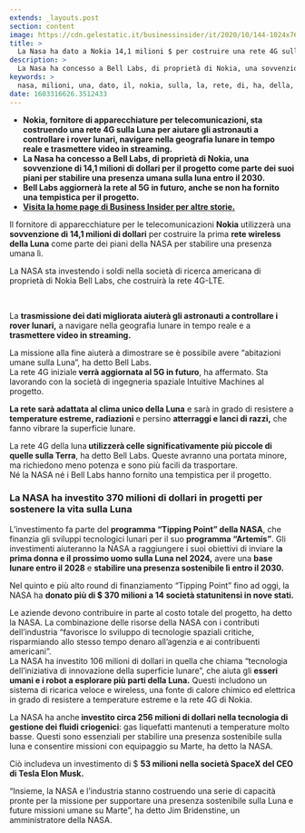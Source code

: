 ```yaml
--- 
extends: _layouts.post 
section: content 
image: https://cdn.gelestatic.it/businessinsider/it/2020/10/144-1024x768.jpg 
title: > 
  La Nasa ha dato a Nokia 14,1 milioni $ per costruire una rete 4G sulla Luna 
description: > 
  La Nasa ha concesso a Bell Labs, di proprietà di Nokia, una sovvenzione di 14,1 milioni di dollari per il progetto come parte dei suoi piani per stabilire una presenza umana sulla luna entro il 2030.La NASA sta investendo i soldi nella società di ricerca americana di proprietà di Nokia Bell Labs, che costruirà la rete 4G-LTE.La missione alla fine aiuterà a dimostrare se è possibile avere “abitazioni umane sulla Luna”, ha detto Bell Labs.La rete 4G della luna utilizzerà celle significativamente più piccole di quelle sulla Terra, ha detto Bell Labs.Questi sono essenziali per stabilire una presenza sostenibile sulla luna e consentire missioni con equipaggio su Marte, ha detto la NASA. 
keywords: > 
  nasa, milioni, una, dato, il, nokia, sulla, la, rete, di, ha, della, luna 
date: 1603316626.3512433 
--- 
```

<div><ul><li><strong>Nokia, fornitore di apparecchiature per telecomunicazioni, sta costruendo una rete 4G sulla Luna per aiutare gli astronauti a controllare i rover lunari, navigare nella geografia lunare in tempo reale e trasmettere video in streaming.</strong></li>
<li><strong>La Nasa ha concesso a Bell Labs, di propriet&#224; di Nokia, una sovvenzione di 14,1 milioni di dollari per il progetto come parte dei suoi piani per stabilire una presenza umana sulla luna entro il 2030.</strong></li>
<li><strong>Bell Labs aggiorner&#224; la rete al 5G in futuro, anche se non ha fornito una tempistica per il progetto.</strong></li>
<li><a href="https://it.businessinsider.com/" target="_blank"><strong>Visita la home page di Business Insider per altre storie.</strong></a></li>
</ul><p id="adv-Middle1-dev"></p><p>Il fornitore di apparecchiature per le telecomunicazioni <strong>Nokia</strong> utilizzer&#224; una <strong>sovvenzione di 14,1 milioni di dollari</strong> per costruire la prima <strong>rete wireless della Luna</strong> come parte dei piani della NASA per stabilire una presenza umana l&#236;.</p><p id="adv-Bottom"></p>
<p>La NASA sta investendo i soldi nella societ&#224; di ricerca americana di propriet&#224; di Nokia Bell Labs, che costruir&#224; la rete 4G-LTE.</p><p>&#160;</p><p>La <strong>trasmissione dei dati migliorata aiuter&#224; gli astronauti a controllare i rover lunari,</strong> a navigare nella geografia lunare in tempo reale e a <strong>trasmettere video in streaming.</strong></p><p id="advHook-x21"></p>
<p>La missione alla fine aiuter&#224; a dimostrare se &#232; possibile avere &#8220;abitazioni umane sulla&#160;Luna&#8221;, ha detto Bell Labs.<br>
La rete 4G iniziale<strong> verr&#224; aggiornata al 5G in futuro</strong>, ha affermato. Sta lavorando con la societ&#224; di ingegneria spaziale Intuitive Machines al progetto.</p>
<p><strong>La rete sar&#224; adattata al clima unico della Luna</strong> e sar&#224; in grado di resistere a <strong>temperature estreme, radiazioni</strong> e persino <strong>atterraggi e lanci di razzi,</strong> che fanno vibrare la superficie lunare.</p>
<p>La rete 4G della luna<strong> utilizzer&#224; celle significativamente pi&#249; piccole di quelle sulla Terra</strong>, ha detto Bell Labs. Queste avranno una portata minore, ma richiedono meno potenza e sono pi&#249; facili da trasportare.<br>
N&#233; la NASA n&#233; i Bell Labs hanno fornito una tempistica per il progetto.</p>
<h3>La NASA ha investito 370 milioni di dollari in progetti per sostenere la vita sulla Luna</h3>
<p>L&#8217;investimento fa parte del <strong>programma &#8220;Tipping Point&#8221; della NASA</strong>, che finanzia gli sviluppi tecnologici lunari per il suo <strong>programma &#8220;Artemis&#8221;</strong>. Gli investimenti aiuteranno la NASA a raggiungere i suoi obiettivi di inviare l<strong>a prima donna e il prossimo uomo sulla Luna nel 2024,</strong> avere una <strong>base lunare entro il 2028</strong> e <strong>stabilire una presenza sostenibile l&#236; entro il 2030.</strong></p>
<p>Nel quinto e pi&#249; alto round di finanziamento &#8220;Tipping Point&#8221; fino ad oggi, la NASA ha <strong>donato pi&#249; di $ 370 milioni a 14 societ&#224; statunitensi in nove stati.</strong></p>
<p>Le aziende devono contribuire in parte al costo totale del progetto, ha detto la NASA. La combinazione delle risorse della NASA con i contributi dell&#8217;industria &#8220;favorisce lo sviluppo di tecnologie spaziali critiche, risparmiando allo stesso tempo denaro all&#8217;agenzia e ai contribuenti americani&#8221;.<br>
La NASA ha investito 106 milioni di dollari in quella che chiama &#8220;tecnologia dell&#8217;iniziativa di innovazione della superficie lunare&#8221;, che aiuta gli <strong>esseri umani e i robot a esplorare pi&#249; parti della Luna.</strong> Questi includono un sistema di ricarica veloce e wireless, una fonte di calore chimico ed elettrica in grado di resistere a temperature estreme e la rete 4G di Nokia.</p>
<p>La NASA ha anche<strong> investito circa 256 milioni di dollari nella tecnologia di gestione dei fluidi criogenici</strong>: gas liquefatti mantenuti a temperature molto basse. Questi sono essenziali per stabilire una presenza sostenibile sulla luna e consentire missioni con equipaggio su Marte, ha detto la NASA.</p>
<p>Ci&#242; includeva un investimento di $ <strong>53 milioni nella societ&#224; SpaceX del CEO di Tesla Elon Musk.</strong></p>
<p>&#8220;Insieme, la NASA e l&#8217;industria stanno costruendo una serie di capacit&#224; pronte per la missione per supportare una presenza sostenibile sulla Luna e future missioni umane su Marte&#8221;, ha detto Jim Bridenstine, un amministratore della NASA.</p>
</div>